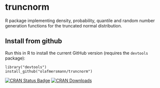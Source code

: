 # truncnorm
R package implementing density, probability, quantile and random number generation functions for the truncated normal distribution.

## Install from github

Run this in R to install the current GitHub version (requires the `devtools`
package):

```splus
library("devtools")
install_github("olafmersmann/truncnorm")
```

[![CRAN Status Badge](http://www.r-pkg.org/badges/version/truncnorm)](http://cran.r-project.org/package=truncnorm)
[![CRAN Downloads](http://cranlogs.r-pkg.org/badges/truncnorm)](http://cran.r-project.org/package=truncnorm)
